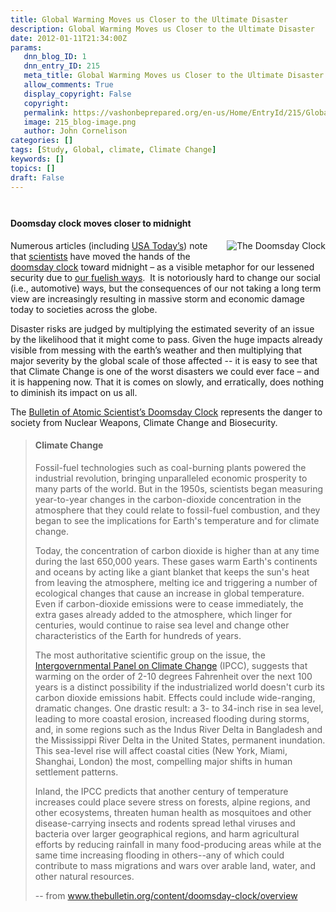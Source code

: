 ```yaml
---
title: Global Warming Moves us Closer to the Ultimate Disaster
description: Global Warming Moves us Closer to the Ultimate Disaster
date: 2012-01-11T21:34:00Z
params:
   dnn_blog_ID: 1
   dnn_entry_ID: 215
   meta_title: Global Warming Moves us Closer to the Ultimate Disaster
   allow_comments: True
   display_copyright: False
   copyright: 
   permalink: https://vashonbeprepared.org/en-us/Home/EntryId/215/Global-Warming-Moves-us-Closer-to-the-Ultimate-Disaster
   image: 215_blog-image.png
   author: John Cornelison
categories: []
tags: [Study, Global, climate, Climate Change]
keywords: []
topics: []
draft: False
---
```


<div class="wlWriterHeaderFooter" style="padding-bottom: 4px; margin: 0px; padding-left: 0px; padding-right: 0px; float: none; padding-top: 4px;"></div>
<h4>Doomsday clock moves closer to midnight</h4>
<p><a href="http://www.thebulletin.org/content/doomsday-clock/overview"><img align="right" style="margin: 0px 0px 5px 5px; display: inline; float: right;" alt="The Doomsday Clock" src="http://www.thebulletin.org/sites/all/themes/bas/images/clock.png?5" /></a>Numerous articles (including <a href="http://content.usatoday.com/communities/sciencefair/post/2012/01/doomsday-clock-atomic-scientists-nuclear-war-energy/1?loc=interstitialskip" target="_blank">USA Today&rsquo;s</a>) note that <a href="http://www.thebulletin.org/" target="_blank">scientists</a> have moved the hands of the <a href="http://www.thebulletin.org/content/doomsday-clock/overview" target="_blank">doomsday clock</a> toward midnight &ndash; as a visible metaphor for our lessened security due to <a href="http://bos.sagepub.com/content/68/1/39.full" target="_blank">our fuelish ways</a>.&nbsp; It is notoriously hard to change our social (i.e., automotive) ways, but the consequences of our not taking a long term view are increasingly resulting in massive storm and economic damage today to societies across the globe. </p>
<p>Disaster risks are judged by multiplying the estimated severity of an issue by the likelihood that it might come to pass. Given the huge impacts already visible from messing with the earth&rsquo;s weather and then multiplying that major severity by the global scale of those affected -- it is easy to see that that Climate Change is one of the worst disasters we could ever face &ndash; and it is happening now. That it is comes on slowly, and erratically, does nothing to diminish its impact on us all.</p>
<p>The <a href="http://www.thebulletin.org/content/doomsday-clock/overview" target="_blank">Bulletin of Atomic Scientist&rsquo;s Doomsday Clock</a> represents the danger to society from Nuclear Weapons, Climate Change and Biosecurity.</p>
<blockquote>
<h4>Climate Change</h4>
<p>Fossil-fuel technologies such as coal-burning plants powered the industrial revolution, bringing unparalleled economic prosperity to many parts of the world. But in the 1950s, scientists began measuring year-to-year changes in the carbon-dioxide concentration in the atmosphere that they could relate to fossil-fuel combustion, and they began to see the implications for Earth's temperature and for climate change.</p>
<p>Today, the concentration of carbon dioxide is higher than at any time during the last 650,000 years. These gases warm Earth's continents and oceans by acting like a giant blanket that keeps the sun's heat from leaving the atmosphere, melting ice and triggering a number of ecological changes that cause an increase in global temperature. Even if carbon-dioxide emissions were to cease immediately, the extra gases already added to the atmosphere, which linger for centuries, would continue to raise sea level and change other characteristics of the Earth for hundreds of years.</p>
<p>The most authoritative scientific group on the issue, the <a href="http://web.archive.org/web/20110716143352/http://www.ipcc.ch/">Intergovernmental Panel on Climate Change</a> (IPCC), suggests that warming on the order of 2-10 degrees Fahrenheit over the next 100 years is a distinct possibility if the industrialized world doesn't curb its carbon dioxide emissions habit. Effects could include wide-ranging, dramatic changes. One drastic result: a 3- to 34-inch rise in sea level, leading to more coastal erosion, increased flooding during storms, and, in some regions such as the Indus River Delta in Bangladesh and the Mississippi River Delta in the United States, permanent inundation. This sea-level rise will affect coastal cities (New York, Miami, Shanghai, London) the most, compelling major shifts in human settlement patterns.</p>
<p>Inland, the IPCC predicts that another century of temperature increases could place severe stress on forests, alpine regions, and other ecosystems, threaten human health as mosquitoes and other disease-carrying insects and rodents spread lethal viruses and bacteria over larger geographical regions, and harm agricultural efforts by reducing rainfall in many food-producing areas while at the same time increasing flooding in others--any of which could contribute to mass migrations and wars over arable land, water, and other natural resources.</p>
<p>-- from <a href="http://www.thebulletin.org/content/doomsday-clock/overview" title="http://www.thebulletin.org/content/doomsday-clock/overview">www.thebulletin.org/content/doomsday-clock/overview</a></p>
</blockquote>
